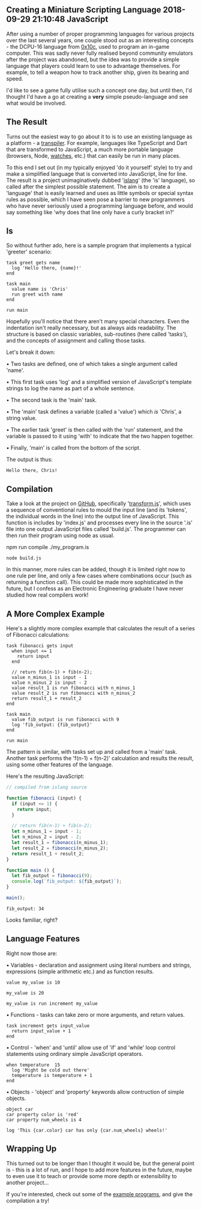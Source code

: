 Creating a Miniature Scripting Language
2018-09-29 21:10:48
JavaScript
---

After using a number of proper programming languages for various projects over the last several years, one couple stood out as an interesting concepts - the DCPU-16 language from <a href="https://en.wikipedia.org/wiki/0x10c">0x10c</a>, used to program an in-game computer. This was sadly never fully realised beyond community emulators after the project was abandoned, but the idea was to provide a simple language that players could learn to use to advantage themselves. For example, to tell a weapon how to track another ship, given its bearing and speed.

I'd like to see a game fully utilise such a concept one day, but until then, I'd thought I'd have a go at creating a <strong>very</strong> simple pseudo-language and see what would be involved.

## The Result

Turns out the easiest way to go about it to is to use an existing language as a platform - a <a href="https://en.wikipedia.org/wiki/Source-to-source_compiler">transpiler</a>. For example, languages like TypeScript and Dart that are transformed to JavaScript, a much more portable language (browsers, Node, <a href="https://pebble.github.io/rockyjs/">watches</a>, etc.) that can easily be run in many places.

To this end I set out (in my typically enjoyed 'do it yourself' style) to try and make a simplified language that is converted into JavaScript, line for line. The result is a project unimaginatively dubbed '<a href="https://github.com/C-D-Lewis/islang">islang</a>' (the 'is' language), so called after the simplest possible statement. The aim is to create a 'language' that is easily learned and uses as little symbols or special syntax rules as possible, which I have seen pose a barrier to new programmers who have never seriously used a programming language before, and would say something like 'why does that line only have a curly bracket in?'

## Is

So without further ado, here is a sample program that implements a typical 'greeter' scenario:

```text
task greet gets name
  log 'Hello there, {name}!'
end

task main
  value name is 'Chris'
  run greet with name
end

run main
```

Hopefully you'll notice that there aren't many special characters. Even the indentation isn't really necessary, but as always aids readability. The structure is based on classic variables, sub-routines (here called 'tasks'), and the concepts of assignment and calling those tasks.

Let's break it down:

 • Two tasks are defined, one of which takes a single argument called 'name'.

 • This first task uses 'log' and a simplified version of JavaScript's template strings to log the name as part of a whole sentence.

 • The second task is the 'main' task.

 • The 'main' task defines a variable (called a 'value') which <em>is</em> 'Chris', a string value.

 • The earlier task 'greet' is then called with the 'run' statement, and the variable is passed to it using 'with' to indicate that the two happen together.

 • Finally, 'main' is called from the bottom of the script.

The output is thus:

```text
Hello there, Chris!
```

## Compilation

Take a look at the project on <a href="https://github.com/C-D-Lewis/islang">GitHub</a>, specifically '<a href="https://github.com/C-D-Lewis/islang/blob/master/src/transform.js">transform.js</a>', which uses a sequence of conventional rules to mould the input line (and its 'tokens', the individual words in the line) into the output line of JavaScript. This function is includes by 'index.js' and processes every line in the source '.is' file into one output JavaScript files called 'build.js'. The programmer can then run their program using node as usual.

npm run compile ./my_program.is

```text
node build.js
```

In this manner, more rules can be added, though it is limited right now to one rule per line, and only a few cases where combinations occur (such as returning a function call). This could be made more sophisticated in the future, but I confess as an Electronic Engineering graduate I have never studied how real compilers work!

## A More Complex Example

Here's a slightly more complex example that calculates the result of a series of Fibonacci calculations:

```text
task fibonacci gets input
  when input <= 1
    return input
  end

  // return fib(n-1) + fib(n-2);
  value n_minus_1 is input - 1
  value n_minus_2 is input - 2
  value result_1 is run fibonacci with n_minus_1
  value result_2 is run fibonacci with n_minus_2
  return result_1 + result_2
end

task main
  value fib_output is run fibonacci with 9
  log 'fib_output: {fib_output}'
end

run main
```

The pattern is similar, with tasks set up and called from a 'main' task. Another task performs the 'f(n-1) + f(n-2)' calculation and results the result, using some other features of the language.

Here's the resulting JavaScript:

```js
// compiled from islang source

function fibonacci (input) {
  if (input <= 1) {
    return input;
  }

  // return fib(n-1) + fib(n-2);
  let n_minus_1 = input - 1;
  let n_minus_2 = input - 2;
  let result_1 = fibonacci(n_minus_1);
  let result_2 = fibonacci(n_minus_2);
  return result_1 + result_2;
}

function main () {
  let fib_output = fibonacci(9);
  console.log(`fib_output: ${fib_output}`);
}

main();
```

```text
fib_output: 34
```

Looks familiar, right?

## Language Features

Right now those are:

 • Variables - declaration and assignment using literal numbers and strings, expressions (simple arithmetic etc.) and as function results.

```text
value my_value is 10

my_value is 20

my_value is run increment my_value
```

 • Functions - tasks can take zero or more arguments, and return values.

```text
task increment gets input_value
  return input_value + 1
end
```

 • Control - 'when' and 'until' allow use of 'if' and 'while' loop control statements using ordinary simple JavaScript operators.

```text
when temperature  15
  log 'Might be cold out there'
  temperature is temperature + 1
end
```

 • Objects - 'object' and 'property' keywords allow contruction of simple objects.

```text
object car
car property color is 'red'
car property num_wheels is 4

log 'This {car.color} car has only {car.num_wheels} wheels!'
```

## Wrapping Up

This turned out to be longer than I thought it would be, but the general point is - this is a lot of run, and I hope to add more features in the future, maybe to even use it to teach or provide some more depth or extensibility to another project...

If you're interested, check out some of the <a href="https://github.com/C-D-Lewis/islang/tree/master/examples">example programs</a>, and give the compilation a try!
